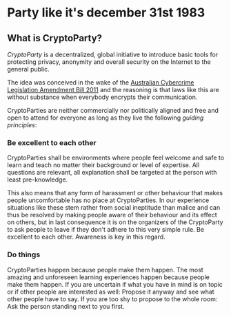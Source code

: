 Party like it's december 31st 1983
==================================

## What is CryptoParty?

*CryptoParty* is a decentralized, global initiative to introduce basic tools for protecting privacy, anonymity and overall security on the Internet to the general public.

The idea was conceived in the wake of the [Australian Cybercrime Legislation Amendment Bill 2011](http://theconversation.edu.au/cybercrime-bill-makes-it-through-but-what-does-that-mean-for-you-8953) and the reasoning is that laws like this are without substance when everybody encrypts their communication.

CryptoParties are neither commercially nor politically aligned and free and open to attend for everyone as long as they live the following *guiding principles*:

### Be excellent to each other

CryptoParties shall be environments where people feel welcome and safe to learn and teach no matter their background or level of expertise. All questions are relevant, all explanation shall be targeted at the person with least pre-knowledge.

This also means that any form of harassment or other behaviour that makes people uncomfortable has no place at CryptoParties. In our experience situations like these stem rather from social ineptitude than malice and can thus be resolved by making people aware of their behaviour and its effect on others, but in last consequence it is on the organizers of the CryptoParty to ask people to leave if they don't adhere to this very simple rule. Be excellent to each other. Awareness is key in this regard.


### Do things

CryptoParties happen because people make them happen. The most amazing and unforeseen learning experiences happen because people make them happen. If you are uncertain if what you have in mind is on topic or if other people are interested as well: Propose it anyway and see what other people have to say. If you are too shy to propose to the whole room: Ask the person standing next to you first.

